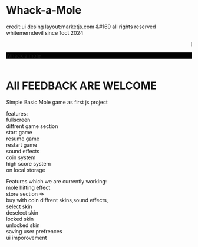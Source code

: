 # Whack-a-Mole 
credit:ui desing layout:marketjs.com
&#169 all rights reserved whitemerndevil since 1oct 2024

   <marquee>LIVE WEBSITE</marquee> 
   <br>
  <div style="background-color:black;color:white">
    <a href="https://deepakvishwakarma123.github.io/Whack-a-Mole/">Whack a mole </a>
</div>
<br>
<h1>All FEEDBACK ARE WELCOME</h1>

Simple Basic Mole game as first js project 

features: <br>
fullscreen <br>
diffrent game section <br>
start game <br>
resume game <br>
restart game <br>
sound effects <br>
coin system <br>
high score system <br>
on local storage <br>

Features which we are currently working: <br>
mole hitting effect <br>
store section =><br>
buy with coin diffrent skins,sound effects, <br>
select skin <br>
deselect skin <br>
locked skin <br>
unlocked skin <br>
saving user prefrences <br>
ui imporovement<br>

